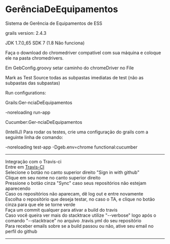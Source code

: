 # GerênciaDeEquipamentos
Sistema de Gerência de Equipamentos de ESS

grails version: 2.4.3

JDK 1.7.0_65 SDK 7 (1.8 Não funciona)

Faça o download do chromedriver compatível com sua máquina e coloque ele na pasta chromedrivers.

Em GebConfig.groovy setar caminho do chromeDriver no File

Mark as Test Source todas as subpastas imediatas de test (não as subpastas das subpastas) 

Run configurations:

Grails:Ger-nciaDeEquipamentos

-noreloading  run-app

Cucumber:Ger-nciaDeEquipamentos

(IntelliJ) Para rodar os testes, crie uma configuração do grails com a seguinte linha de comando: 

-noreloading test-app -Dgeb.env=chrome functional:cucumber

-------------------------------------------------------------------------------------------------------------------

Integração com o Travis-ci <br />
Entre em [Travis-CI](https://travis-ci.org/) <br />
Selecione o botão no canto superior direito "Sign in with github" <br />
Clique em seu nome no canto superior direito <br />
Pressione o botão cinza "Sync" caso seus repositórios não estejam aparecendo <br />
Caso os repositórios não aparecam, dê log out e entre novamente <br />
Escolha o repositório que deseja testar, no caso o TA, e clique no botão cinza para que ele se torne verde <br />
Faça um commit qualquer para ativar a build do travis <br />
Caso você queira ver mais do stacktrace utilize "--verbose" logo após o comando "--stacktrace" no arquivo .travis.yml do seu repositório <br />
Para receber emails sobre se a build passou ou não, ative seu email no perfil do github <br />

-------------------------------------------------------------------------------------------------------------------
